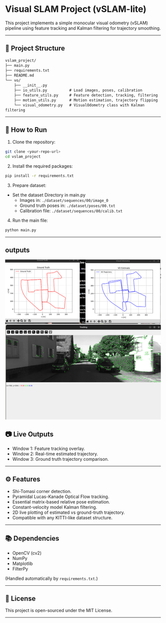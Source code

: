 # Visual SLAM Project (vSLAM-lite)

This project implements a simple monocular visual odometry (vSLAM) pipeline using feature tracking and Kalman filtering for trajectory smoothing.

---

## 📂 Project Structure

```
vslam_project/
├── main.py
├── requirements.txt
├── README.md
└── vo/
    ├── __init__.py
    ├── io_utils.py          # Load images, poses, calibration
    ├── feature_utils.py     # Feature detection, tracking, filtering
    ├── motion_utils.py      # Motion estimation, trajectory flipping
    └── visual_odometry.py   # VisualOdometry class with Kalman filtering
```

---

## 🚀 How to Run

1. Clone the repository:

```bash
git clone <your-repo-url>
cd vslam_project
```

2. Install the required packages:

```bash
pip install -r requirements.txt
```

3. Prepare dataset:
- Set the dataset Directory in main.py
  - Images in: `./dataset/sequences/00/image_0`
  - Ground truth poses in: `./dataset/poses/00.txt`
  - Calibration file: `./dataset/sequences/00/calib.txt`

4. Run the main file:

```bash
python main.py
```

---
## outputs
![tracking points](https://github.com/oscarpoudel/VSLAM_light/blob/main/image/1.png)
![vslam](https://github.com/oscarpoudel/VSLAM_light/blob/main/image/2.png)


## 📷 Live Outputs

- Window 1: Feature tracking overlay.
- Window 2: Real-time estimated trajectory.
- Window 3: Ground truth trajectory comparison.

---

## ⚙️ Features

- Shi-Tomasi corner detection.
- Pyramidal Lucas-Kanade Optical Flow tracking.
- Essential matrix-based relative pose estimation.
- Constant-velocity model Kalman filtering.
- 2D live plotting of estimated vs ground-truth trajectory.
- Compatible with any KITTI-like dataset structure.

---

## 📚 Dependencies

- OpenCV (cv2)
- NumPy
- Matplotlib
- FilterPy

(Handled automatically by `requirements.txt`.)

---

## 📜 License

This project is open-sourced under the MIT License.

---

